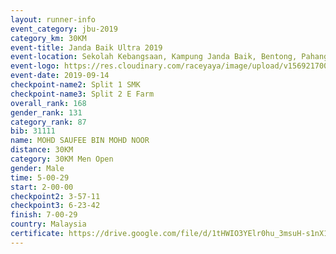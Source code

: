 ```yaml
---
layout: runner-info 
event_category: jbu-2019 
category_km: 30KM 
event-title: Janda Baik Ultra 2019
event-location: Sekolah Kebangsaan, Kampung Janda Baik, Bentong, Pahang, Malaysia 
event-logo: https://res.cloudinary.com/raceyaya/image/upload/v1569217009/logo/janda-baik_vch1pc.jpg 
event-date: 2019-09-14 
checkpoint-name2: Split 1 SMK 
checkpoint-name3: Split 2 E Farm 
overall_rank: 168
gender_rank: 131
category_rank: 87
bib: 31111
name: MOHD SAUFEE BIN MOHD NOOR
distance: 30KM
category: 30KM Men Open
gender: Male
time: 5-00-29
start: 2-00-00
checkpoint2: 3-57-11
checkpoint3: 6-23-42
finish: 7-00-29
country: Malaysia
certificate: https://drive.google.com/file/d/1tHWIO3YElr0hu_3msuH-s1nX1e6udKUN/view?usp=sharing
---
```

